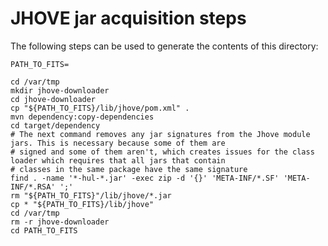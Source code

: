 # JHOVE jar acquisition steps

The following steps can be used to generate the contents of this
directory:

``` shell
PATH_TO_FITS=

cd /var/tmp
mkdir jhove-downloader
cd jhove-downloader
cp "${PATH_TO_FITS}/lib/jhove/pom.xml" .
mvn dependency:copy-dependencies
cd target/dependency
# The next command removes any jar signatures from the Jhove module jars. This is necessary because some of them are
# signed and some of them aren't, which creates issues for the class loader which requires that all jars that contain
# classes in the same package have the same signature
find . -name '*-hul-*.jar' -exec zip -d '{}' 'META-INF/*.SF' 'META-INF/*.RSA' ';'
rm "${PATH_TO_FITS}"/lib/jhove/*.jar
cp * "${PATH_TO_FITS}/lib/jhove"
cd /var/tmp
rm -r jhove-downloader
cd PATH_TO_FITS
```